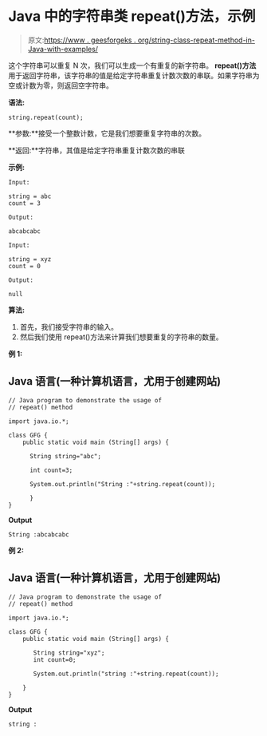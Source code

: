 # Java 中的字符串类 repeat()方法，示例

> 原文:[https://www . geesforgeks . org/string-class-repeat-method-in-Java-with-examples/](https://www.geeksforgeeks.org/string-class-repeat-method-in-java-with-examples/)

这个字符串可以重复 N 次，我们可以生成一个有重复的新字符串。 **repeat()方法**用于返回字符串，该字符串的值是给定字符串重复计数次数的串联。如果字符串为空或计数为零，则返回空字符串。

**语法:**

```
string.repeat(count);
```

**参数:**接受一个整数计数，它是我们想要重复字符串的次数。

**返回:**字符串，其值是给定字符串重复计数次数的串联

**示例:**

```
Input:

string = abc
count = 3

Output:

abcabcabc

Input:

string = xyz
count = 0

Output:

null
```

**算法:**

1.  首先，我们接受字符串的输入。
2.  然后我们使用 repeat()方法来计算我们想要重复的字符串的数量。

**例 1:**

## Java 语言(一种计算机语言，尤用于创建网站)

```
// Java program to demonstrate the usage of 
// repeat() method

import java.io.*;

class GFG {
    public static void main (String[] args) {

      String string="abc";

      int count=3;

      System.out.println("String :"+string.repeat(count));

      }
}
```

**Output**

```
String :abcabcabc
```

**例 2:**

## Java 语言(一种计算机语言，尤用于创建网站)

```
// Java program to demonstrate the usage of 
// repeat() method

import java.io.*;

class GFG {
    public static void main (String[] args) {

       String string="xyz";
       int count=0;

       System.out.println("string :"+string.repeat(count));

    }
}
```

**Output**

```
string :
```